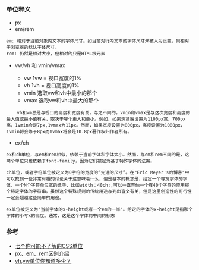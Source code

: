 ### 单位释义
- px 
- em/rem
```
em: 相对于当前对象内文本的字体尺寸。如当前对行内文本的字体尺寸未被人为设置，则相对于浏览器的默认字体尺寸。
rem: 仍然是相对大小，但相对的只是HTML根元素
```
- vw/vh 和 vmin/vmax

    - vw    1vw = 视口宽度的1%
    - vh	1vh = 视口高度的1%
    - vmin	选取vw和vh中最小的那个
    - vmax	选取vw和vh中最大的那个

```
    vh和vm总是与视口的高度和宽度有关，与之不同的，vmin和vmax是与这次宽度和高度的最大值或最小值有关，取决于哪个更大和更小。例如，如果浏览器设置为1100px宽、700px高，1vmin会是7px,1vmax为11px。然而，如果宽度设置为800px，高度设置为1080px，1vmin将会等于8px而1vmax将会是10.8px著作权归作者所有。
```
- ex/ch
```
ex和ch单位，与em和rem相似，依赖于当前字体和字体大小。然而，与em和rem不同的是，这两个单位只也依赖于font-family，因为它们被定为基于特殊字体的法案。

ch单位，或者字符单位被定义为0字符的宽度的“先进的尺寸”。在"Eric Meyer's的博客"中可以找到一些非常有趣的讨论关于这意味着什么，但是基本的概念是，给定一个等宽字体的字体，一个N个字符单位宽的盒子，比如width：40ch;,可以一直容纳一个有40个字符的应用那个特定字体的字符串。虽然这个特殊规则的传统用途与列出盲文有关，但是这里创造性的可行性一定会超越这些简单的用途。

ex单位被定义为"当前字体的x-height或者一个em的一半"。给定的字体的x-height是指那个字体的小写x的高度。通常，这是这个字体的中间的标志
```

### 参考
- [七个你可能不了解的CSS单位](https://www.w3cplus.com/css/7-css-units-you-might-not-know-about.html)
- [px、em、rem区别介绍](https://www.runoob.com/w3cnote/px-em-rem-different.html)
- [vh,vw单位你知道多少？](https://juejin.im/entry/6844903494386712589)